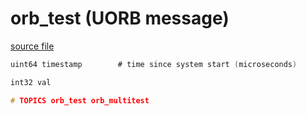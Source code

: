 # orb_test (UORB message)



[source file](https://github.com/PX4/PX4-Autopilot/blob/release/1.13/msg/orb_test.msg)

```c
uint64 timestamp		# time since system start (microseconds)

int32 val

# TOPICS orb_test orb_multitest

```
